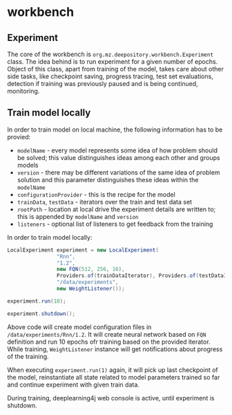 # workbench

## Experiment

The core of the workbench is `org.mz.deepository.workbench.Experiment` class. The idea behind is to run experiment for a given number of epochs. Object of this class, apart from training of the model, takes care about other side tasks, like checkpoint saving, progress tracing, test set evaluations, detection if training was previously paused and is being continued, monitoring.

## Train model locally

In order to train model on local machine, the following information has to be provied:
 * `modelName` - every model represents some idea of how problem should be solved; this value distinguishes ideas among each other and groups models
 * `version` - there may be different variations of the same idea of problem solution and this parameter distinguishes these ideas within the `modelName`
 * `configurationProvider` - this is the recipe for the model
 * `trainData`, `testData` - iterators over the train and test data set
 * `rootPath` - location at local drive the experiment details are written to; this is appended by `modelName` and `version`
 * `listeners` - optional list of listeners to get feedback from the training
 
In order to train model locally:
```java
LocalExperiment experiment = new LocalExperiment(
                "Rnn",
                "1.2",
                new FQN(512, 256, 16),
                Providers.of(trainDataIterator), Providers.of(testDataIterator),
                "/data/experiments",
                new WeightListener());

experiment.run(10);

experiment.shutdown();
```

Above code will create model configuration files in `/data/experiments/Rnn/1.2`. It will create neural network based on `FQN` definition and run 10 epochs ofr training based on the provided iterator. While training, `WeightListener` instance will get notifications about progress of the training.

When executing `experiment.run(1)` again, it will pick up last checkpoint of the model, reinstantiate all state related to model parameters trained so far and continue experiment with given train data.

During training, deeplearning4j web console is active, until experiment is shutdown.
